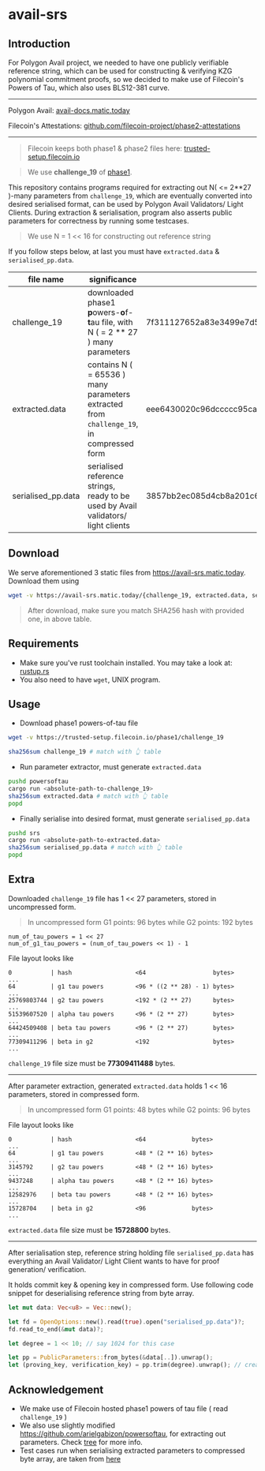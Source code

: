 # avail-srs

## Introduction

For Polygon Avail project, we needed to have one publicly verifiable reference string, which can be used for constructing & verifying KZG polynomial commitment proofs, so we decided to make use of Filecoin's Powers of Tau, which also uses BLS12-381 curve.

---

Polygon Avail: [avail-docs.matic.today](https://avail-docs.matic.today/)

Filecoin's Attestations: [github.com/filecoin-project/phase2-attestations](https://github.com/filecoin-project/phase2-attestations)

---

> Filecoin keeps both phase1 & phase2 files here: [trusted-setup.filecoin.io](https://trusted-setup.filecoin.io/)

> We use **challenge_19** of [phase1](https://trusted-setup.filecoin.io/phase1).

This repository contains programs required for extracting out N( <= 2**27 )-many parameters from `challenge_19`, which are eventually converted into desired serialised format, can be used by Polygon Avail Validators/ Light Clients. During extraction & serialisation, program also asserts public parameters for correctness by running some testcases. 

> We use N = 1 << 16 for constructing out reference string

If you follow steps below, at last you must have `extracted.data` & `serialised_pp.data`.

file name | significance | sha256
--- | --- | ---
challenge_19 | downloaded phase1 **p**owers-**o**f-**t**au file, with N ( = 2 ** 27 ) many parameters | 7f311127652a83e3499e7d5e6c9a3dd78f6cb4bd27ea9ce8c1af3818a97adc8f
extracted.data | contains N ( = 65536 ) many parameters extracted from `challenge_19`, in compressed form | eee6430020c96dccccc95ca7b433025e70b58359f400ddf06e4aba37a212afd6
serialised_pp.data | serialised reference strings, ready to be used by Avail validators/ light clients | 3857bb2ec085d4cb8a201c6e40a108870b817f539deadcc3e1e755138f715b10

## Download

We serve aforementioned 3 static files from https://avail-srs.matic.today. Download them using

```bash
wget -v https://avail-srs.matic.today/{challenge_19, extracted.data, serialised_pp.data}
```

> After download, make sure you match SHA256 hash with provided one, in above table.

## Requirements

- Make sure you've rust toolchain installed. You may take a look at: [rustup.rs](https://rustup.rs/)
- You also need to have `wget`, UNIX program.

## Usage

- Download phase1 powers-of-tau file

```bash
wget -v https://trusted-setup.filecoin.io/phase1/challenge_19

sha256sum challenge_19 # match with 👆 table
```

- Run parameter extractor, must generate `extracted.data`

```bash
pushd powersoftau
cargo run <absolute-path-to-challenge_19>
sha256sum extracted.data # match with 👆 table
popd
```

- Finally serialise into desired format, must generate `serialised_pp.data`

```bash
pushd srs
cargo run <absolute-path-to-extracted.data>
sha256sum serialised_pp.data # match with 👆 table
popd
```

## Extra

Downloaded `challenge_19` file has 1 << 27 parameters, stored in uncompressed form.

> In uncompressed form G1 points: 96 bytes while G2 points: 192 bytes

```python3
num_of_tau_powers = 1 << 27
num_of_g1_tau_powers = (num_of_tau_powers << 1) - 1
```

File layout looks like

```
0           | hash                  <64                   bytes>
...
64          | g1 tau powers         <96 * ((2 ** 28) - 1) bytes>
...
25769803744 | g2 tau powers         <192 * (2 ** 27)      bytes>
...
51539607520 | alpha tau powers      <96 * (2 ** 27)       bytes>
...
64424509408 | beta tau powers       <96 * (2 ** 27)       bytes>
...
77309411296 | beta in g2            <192                  bytes>
...
```

`challenge_19` file size must be **77309411488** bytes.

---

After parameter extraction, generated `extracted.data` holds 1 << 16 parameters, stored in compressed form.

> In uncompressed form G1 points: 48 bytes while G2 points: 96 bytes

File layout looks like

```
0           | hash                  <64             bytes>
...
64          | g1 tau powers         <48 * (2 ** 16) bytes>
...
3145792     | g2 tau powers         <48 * (2 ** 16) bytes>
...
9437248     | alpha tau powers      <48 * (2 ** 16) bytes>
...
12582976    | beta tau powers       <48 * (2 ** 16) bytes>
...
15728704    | beta in g2            <96             bytes>
...
```

`extracted.data` file size must be **15728800** bytes.

---

After serialisation step, reference string holding file `serialised_pp.data` has everything an Avail Validator/ Light Client wants to have for proof generation/ verification.

It holds commit key & opening key in compressed form. Use following code snippet for deserialising reference string from byte array.

```rust
let mut data: Vec<u8> = Vec::new();

let fd = OpenOptions::new().read(true).open("serialised_pp.data")?;
fd.read_to_end(&mut data)?;

let degree = 1 << 10; // say 1024 for this case

let pp = PublicParameters::from_bytes(&data[..]).unwrap();
let (proving_key, verification_key) = pp.trim(degree).unwrap(); // create/ verify proofs !
```

## Acknowledgement

- We make use of Filecoin hosted phase1 powers of tau file ( read `challenge_19` )
- We also use slightly modified https://github.com/arielgabizon/powersoftau, for extracting out parameters. Check [tree](./powersoftau) for more info.
- Test cases run when serialising extracted parameters to compressed byte array, are taken from [here](https://github.com/dusk-network/plonk/blob/36ee6cb1dd8973d7bccddcad688a8d7eec2fbb9f/src/commitment_scheme/kzg10/key.rs#L331-L465)

